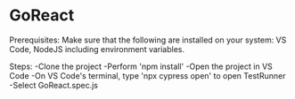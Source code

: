 # GoReact
Prerequisites:
Make sure that the following are installed on your system:
VS Code, NodeJS including environment variables.

Steps:
-Clone the project
-Perform 'npm install'
-Open the project in VS Code
-On VS Code's terminal, type 'npx cypress open' to open TestRunner
-Select GoReact.spec.js